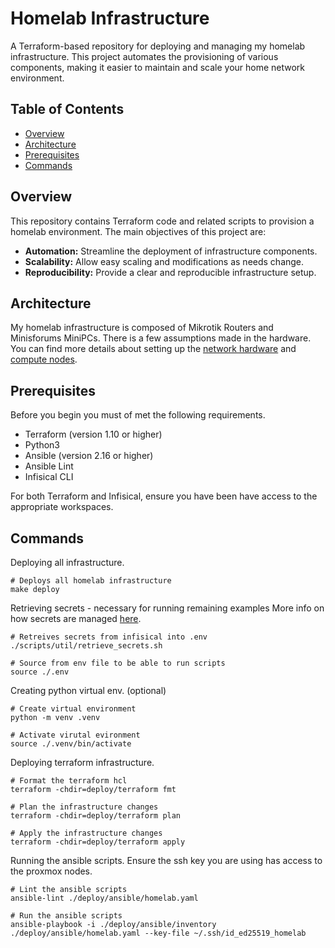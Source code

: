 # Homelab Infrastructure

A Terraform-based repository for deploying and managing my homelab infrastructure. This project automates the provisioning of various components, making it easier to maintain and scale your home network environment.

## Table of Contents

- [Overview](#overview)
- [Architecture](#architecture)
- [Prerequisites](#prerequisites)
- [Commands](#commands)

## Overview

This repository contains Terraform code and related scripts to provision a homelab environment. The main objectives of this project are:

- **Automation:** Streamline the deployment of infrastructure components.
- **Scalability:** Allow easy scaling and modifications as needs change.
- **Reproducibility:** Provide a clear and reproducible infrastructure setup.

## Architecture

My homelab infrastructure is composed of Mikrotik Routers and Minisforums MiniPCs.
There is a few assumptions made in the hardware. You can find more details about setting up the [network hardware](./docs/setting_up_network.md)
and [compute nodes](./docs/setting_up_nodes.md).

## Prerequisites

Before you begin you must of met the following requirements.
* Terraform (version 1.10 or higher)
* Python3
* Ansible (version 2.16 or higher)
* Ansible Lint
* Infisical CLI

For both Terraform and Infisical, ensure you have been have access to the appropriate workspaces.

## Commands
Deploying all infrastructure.
```shell
# Deploys all homelab infrastructure
make deploy
```

Retrieving secrets - necessary for running remaining examples
More info on how secrets are managed [here](./docs/managing_secrets.md).
```shell
# Retreives secrets from infisical into .env
./scripts/util/retrieve_secrets.sh

# Source from env file to be able to run scripts
source ./.env
```

Creating python virtual env. (optional)
```shell
# Create virtual environment
python -m venv .venv

# Activate virutal evironment
source ./.venv/bin/activate
```

Deploying terraform infrastructure.
```shell
# Format the terraform hcl
terraform -chdir=deploy/terraform fmt

# Plan the infrastructure changes
terraform -chdir=deploy/terraform plan

# Apply the infrastructure changes
terraform -chdir=deploy/terraform apply
```

Running the ansible scripts. Ensure the ssh key you are using has access to the proxmox nodes.
```shell
# Lint the ansible scripts
ansible-lint ./deploy/ansible/homelab.yaml

# Run the ansible scripts
ansible-playbook -i ./deploy/ansible/inventory ./deploy/ansible/homelab.yaml --key-file ~/.ssh/id_ed25519_homelab
```
